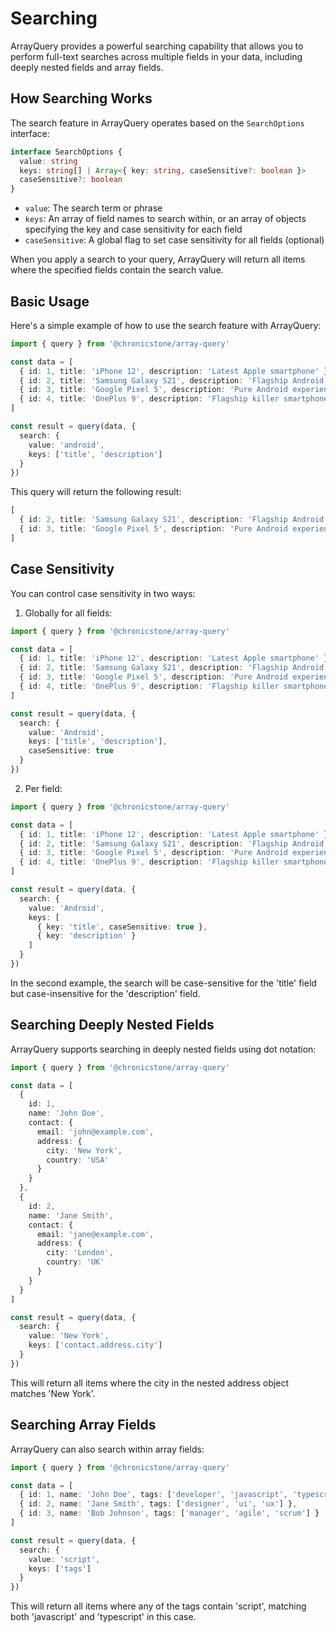 # Searching

ArrayQuery provides a powerful searching capability that allows you to perform full-text searches across multiple fields in your data, including deeply nested fields and array fields.

## How Searching Works

The search feature in ArrayQuery operates based on the `SearchOptions` interface:

```ts twoslash
interface SearchOptions {
  value: string
  keys: string[] | Array<{ key: string, caseSensitive?: boolean }>
  caseSensitive?: boolean
}
```

- `value`: The search term or phrase
- `keys`: An array of field names to search within, or an array of objects specifying the key and case sensitivity for each field
- `caseSensitive`: A global flag to set case sensitivity for all fields (optional)

When you apply a search to your query, ArrayQuery will return all items where the specified fields contain the search value.

## Basic Usage

Here's a simple example of how to use the search feature with ArrayQuery:

```ts twoslash
import { query } from '@chronicstone/array-query'

const data = [
  { id: 1, title: 'iPhone 12', description: 'Latest Apple smartphone' },
  { id: 2, title: 'Samsung Galaxy S21', description: 'Flagship Android device' },
  { id: 3, title: 'Google Pixel 5', description: 'Pure Android experience' },
  { id: 4, title: 'OnePlus 9', description: 'Flagship killer smartphone' }
]

const result = query(data, {
  search: {
    value: 'android',
    keys: ['title', 'description']
  }
})
```

This query will return the following result:

```ts
[
  { id: 2, title: 'Samsung Galaxy S21', description: 'Flagship Android device' },
  { id: 3, title: 'Google Pixel 5', description: 'Pure Android experience' }
]
```

## Case Sensitivity

You can control case sensitivity in two ways:

1. Globally for all fields:

```ts twoslash
import { query } from '@chronicstone/array-query'

const data = [
  { id: 1, title: 'iPhone 12', description: 'Latest Apple smartphone' },
  { id: 2, title: 'Samsung Galaxy S21', description: 'Flagship Android device' },
  { id: 3, title: 'Google Pixel 5', description: 'Pure Android experience' },
  { id: 4, title: 'OnePlus 9', description: 'Flagship killer smartphone' }
]

const result = query(data, {
  search: {
    value: 'Android',
    keys: ['title', 'description'],
    caseSensitive: true
  }
})
```

2. Per field:

```ts twoslash
import { query } from '@chronicstone/array-query'

const data = [
  { id: 1, title: 'iPhone 12', description: 'Latest Apple smartphone' },
  { id: 2, title: 'Samsung Galaxy S21', description: 'Flagship Android device' },
  { id: 3, title: 'Google Pixel 5', description: 'Pure Android experience' },
  { id: 4, title: 'OnePlus 9', description: 'Flagship killer smartphone' }
]

const result = query(data, {
  search: {
    value: 'Android',
    keys: [
      { key: 'title', caseSensitive: true },
      { key: 'description' }
    ]
  }
})
```

In the second example, the search will be case-sensitive for the 'title' field but case-insensitive for the 'description' field.

## Searching Deeply Nested Fields

ArrayQuery supports searching in deeply nested fields using dot notation:

```ts twoslash
import { query } from '@chronicstone/array-query'

const data = [
  {
    id: 1,
    name: 'John Doe',
    contact: {
      email: 'john@example.com',
      address: {
        city: 'New York',
        country: 'USA'
      }
    }
  },
  {
    id: 2,
    name: 'Jane Smith',
    contact: {
      email: 'jane@example.com',
      address: {
        city: 'London',
        country: 'UK'
      }
    }
  }
]

const result = query(data, {
  search: {
    value: 'New York',
    keys: ['contact.address.city']
  }
})
```

This will return all items where the city in the nested address object matches 'New York'.

## Searching Array Fields

ArrayQuery can also search within array fields:

```ts twoslash
import { query } from '@chronicstone/array-query'

const data = [
  { id: 1, name: 'John Doe', tags: ['developer', 'javascript', 'typescript'] },
  { id: 2, name: 'Jane Smith', tags: ['designer', 'ui', 'ux'] },
  { id: 3, name: 'Bob Johnson', tags: ['manager', 'agile', 'scrum'] }
]

const result = query(data, {
  search: {
    value: 'script',
    keys: ['tags']
  }
})
```

This will return all items where any of the tags contain 'script', matching both 'javascript' and 'typescript' in this case.
